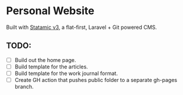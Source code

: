 # Personal Website

Built with [Statamic v3](https://statamic.com), a flat-first, Laravel + Git powered CMS.

## TODO:
- [ ] Build out the home page.
- [ ] Build template for the articles.
- [ ] Build template for the work journal format. 
- [ ] Create GH action that pushes public folder to a separate gh-pages branch.
